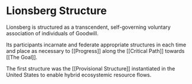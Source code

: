 # Lionsberg Structure

Lionsberg is structured as a transcendent, self-governing voluntary association of individuals of Goodwill. 

Its participants incarnate and federate appropriate structures in each time and place as necessary to [[Progress]] along the [[Critical Path]] towards [[The Goal]]. 

The first structure was the [[Provisional Structure]] instantiated in the United States to enable hybrid ecosystemic resource flows. 